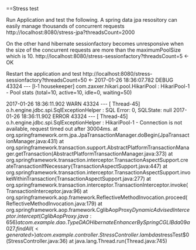 ==Stress test

Run Application and test the following.
A spring data jpa resository can easily manage thousands of concurrent requests
http://localhost:8080/stress-jpa?threadsCount=2000

On the other hand
 hibernate sessionfactory becomes unresponsive when the size of the concurrent requests are more than the maximumPoolSize which is 10.
http://localhost:8080/stress-sessionfactory?threadsCount=5  <- OK

Restart the application and test
http://localhost:8080/stress-sessionfactory?threadsCount=50 <-
2017-01-26 18:36:07.782 DEBUG 43324 --- [l-1 housekeeper] com.zaxxer.hikari.pool.HikariPool        : HikariPool-1 - Pool stats (total=10, active=10, idle=0, waiting=50)

2017-01-26 18:36:11.902  WARN 43324 --- [      Thread-45] o.h.engine.jdbc.spi.SqlExceptionHelper   : SQL Error: 0, SQLState: null
2017-01-26 18:36:11.902 ERROR 43324 --- [      Thread-45] o.h.engine.jdbc.spi.SqlExceptionHelper   : HikariPool-1 - Connection is not available, request timed out after 30004ms.
	at org.springframework.orm.jpa.JpaTransactionManager.doBegin(JpaTransactionManager.java:431)
	at org.springframework.transaction.support.AbstractPlatformTransactionManager.getTransaction(AbstractPlatformTransactionManager.java:373)
	at org.springframework.transaction.interceptor.TransactionAspectSupport.createTransactionIfNecessary(TransactionAspectSupport.java:447)
	at org.springframework.transaction.interceptor.TransactionAspectSupport.invokeWithinTransaction(TransactionAspectSupport.java:277)
	at org.springframework.transaction.interceptor.TransactionInterceptor.invoke(TransactionInterceptor.java:96)
	at org.springframework.aop.framework.ReflectiveMethodInvocation.proceed(ReflectiveMethodInvocation.java:179)
	at org.springframework.aop.framework.CglibAopProxy$DynamicAdvisedInterceptor.intercept(CglibAopProxy.java:656)
	at com.example.dao.TypeDAOHibernate$$EnhancerBySpringCGLIB$$da09a027.findAll(<generated>)
	at com.example.controller.StressController.lambda$stressTest$0(StressController.java:36)
	at java.lang.Thread.run(Thread.java:745)



